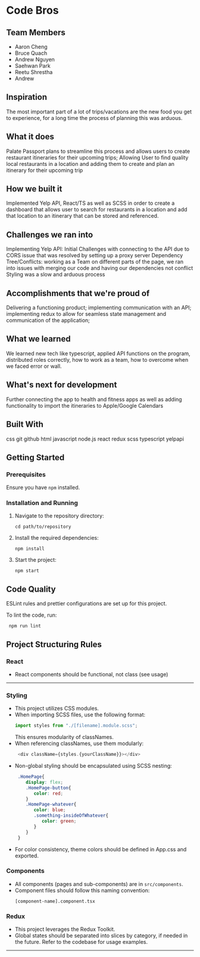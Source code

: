 # Code Bros

## Team Members

- Aaron Cheng
- Bruce Quach
- Andrew Nguyen
- Saehwan Park
- Reetu Shrestha
- Andrew
  
## Inspiration
The most important part of a lot of trips/vacations are the new food you get to experience, for a long time the process of planning this was arduous.

## What it does
Palate Passport plans to streamline this process and allows users to create restaurant itineraries for their upcoming trips; Allowing User to find quality local restaurants in a location and adding them to create and plan an itinerary for their upcoming trip

## How we built it
Implemented Yelp API, React/TS as well as SCSS in order to create a dashboard that allows user to search for restaurants in a location and add that location to an itinerary that can be stored and referenced.

## Challenges we ran into
Implementing Yelp API: Initial Challenges with connecting to the API due to CORS issue that was resolved by setting up a proxy server Dependency Tree/Conflicts: working as a Team on different parts of the page, we ran into issues with merging our code and having our dependencies not conflict Styling was a slow and arduous process

## Accomplishments that we're proud of
Delivering a functioning product; implementing communication with an API; implementing redux to allow for seamless state management and communication of the application;

## What we learned
We learned new tech like typescript, applied API functions on the program, distributed roles correctly, how to work as a team, how to overcome when we faced error or wall.

## What's next for development
Further connecting the app to health and fitness apps as well as adding functionality to import the itineraries to Apple/Google Calendars

## Built With
css
git
github
html
javascript
node.js
react
redux
scss
typescript
yelpapi

## Getting Started

### Prerequisites

Ensure you have `npm` installed.

### Installation and Running

1. Navigate to the repository directory:

   ```
   cd path/to/repository
   ```

2. Install the required dependencies:

   ```
   npm install
   ```

3. Start the project:
   ```
   npm start
   ```

## Code Quality

ESLint rules and prettier configurations are set up for this project.

To lint the code, run:

````
 npm run lint
````

## Project Structuring Rules

### React

- React components should be functional, not class (see usage)

---

### Styling

- This project utilizes CSS modules.
- When importing SCSS files, use the following format:
  ```typescript
  import styles from "./[filename].module.scss";
  ```
  This ensures modularity of classNames.
- When referencing classNames, use them modularly:
  ```typescript
   <div className={styles.{yourClassName}}></div>
  ```
- Non-global styling should be encapsulated using SCSS nesting:
  ```SCSS
   .HomePage{
      display: flex;
      .HomePage-button{
         color: red;
      }
      .HomePage-whatever{
         color: blue;
         .something-insideOfWhatever{
            color: green;
         }
      }
   }
  ```
- For color consistency, theme colors should be defined in App.css and exported.

### Components

- All components (pages and sub-components) are in `src/components`.
- Component files should follow this naming convention:
  ```
  [component-name].component.tsx
  ```

### Redux

- This project leverages the Redux Toolkit.
- Global states should be separated into slices by category, if needed in the future. Refer to the codebase for usage examples.

---
